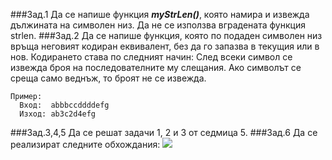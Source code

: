 ###Зад.1
Да се напише функция **_myStrLen()_**, която намира и извежда дължината на символен низ. Да не се използва вградената функция strlen.
###Зад.2
Да се напише функция, която по подаден символен низ връща неговият кодиран еквивалент, без да го запазва в текущия или в нов. Кодирането става по следният начин:
След всеки символ се извежда броя на последователните му слещания. Ако символът се среща само веднъж, то броят не се извежда.
```
Пример:
  Вход:  abbbccddddefg
  Изход: ab3c2d4efg
```
###Зад.3,4,5
Да се решат задачи 1, 2 и 3 от седмица 5.
###Зад.6
Да се реализират следните обхождания:
![](https://camo.githubusercontent.com/25a59a99a34028e3ce08244e873d42be39a46b85/687474703a2f2f696d67372e696d616765736861636b2e75732f696d67372f353537352f6e72326b2e706e67)

